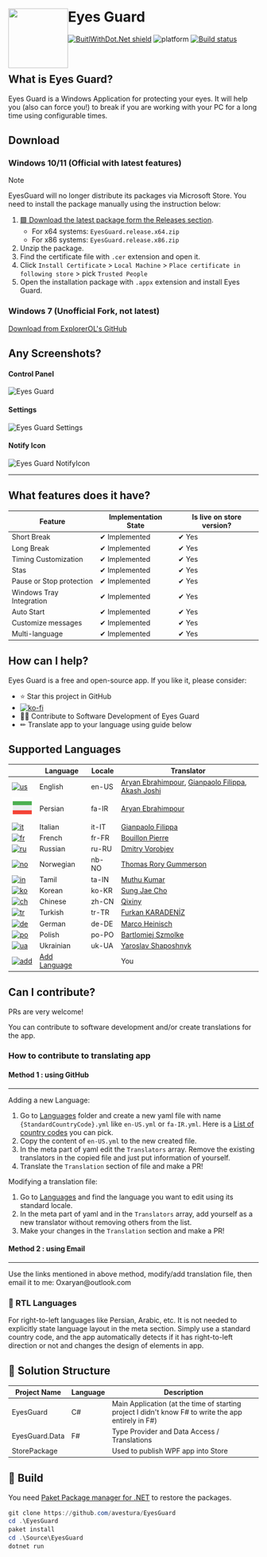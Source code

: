 # Eyes Guard <img align="left" width="120" height="120" src="UWPAssets/150x150.png">

[![BuitlWithDot.Net shield](https://builtwithdot.net/project/41/eyes-guard/badge)](https://builtwithdot.net/project/41/eyes-guard)
![platform](https://img.shields.io/badge/platform-UWP%20%7C%20Win32-blue)
[![Build status](https://github.com/avestura/EyesGuard/actions/workflows/cd.yml/badge.svg)](https://github.com/avestura/EyesGuard/actions/workflows/cd.yml)


<br>

## What is Eyes Guard?
Eyes Guard is a Windows Application for protecting your eyes. It will help you (also can force you!) to break if you are working with your PC for a long time using configurable times.

## Download

### Windows 10/11 (Official with latest features)

> [!NOTE]  
> EyesGuard will no longer distribute its packages via Microsoft Store. You need to install the 
> package manually using the instruction below:

1. [🟩 Download the latest package form the Releases section](https://github.com/avestura/EyesGuard/releases). 
   - For x64 systems: `EyesGuard.release.x64.zip`
   - For x86 systems: `EyesGuard.release.x86.zip`
2. Unzip the package.
3. Find the certificate file with `.cer` extension and open it.
4. Click `Install Certificate` > `Local Machine` > `Place certificate in following store` > pick `Trusted People`
5. Open the installation package with `.appx` extension and install Eyes Guard.

### Windows 7 (Unofficial Fork, not latest)

[Download from ExplorerOL's GitHub](https://github.com/ExplorerOL/AryanSoftware_EyesGuard/releases/tag/AryanSoftware_EyesGuard_Release_2020_01_14)

## Any Screenshots?

#### Control Panel
![Eyes Guard](Screenshots/Store/main.JPG)
#### Settings
![Eyes Guard Settings](Screenshots/Store/Settings.PNG)
#### Notify Icon
![Eyes Guard NotifyIcon](Screenshots/Store/ContextMenu.png)

---

## What features does it have?

| Feature                  | Implementation State | Is live on store version? |
|--------------------------|----------------------|---------------------------|
| Short Break              | ✔ Implemented        | ✔ Yes                    |
| Long Break               | ✔ Implemented        | ✔ Yes                    |
| Timing Customization     | ✔ Implemented        | ✔ Yes                    |
| Stas                     | ✔ Implemented        | ✔ Yes                    |
| Pause or Stop protection | ✔ Implemented        | ✔ Yes                    |
| Windows Tray Integration | ✔ Implemented        | ✔ Yes                    |
| Auto Start               | ✔ Implemented        | ✔ Yes                    |
| Customize messages       | ✔ Implemented        | ✔ Yes                    |
| Multi-language           | ✔ Implemented        | ✔ Yes                    |

## How can I help?

Eyes Guard is a free and open-source app. If you like it, please consider:

- ⭐ Star this project in GitHub
- [![ko-fi](https://www.ko-fi.com/img/githubbutton_sm.svg)](https://ko-fi.com/P5P011XLE)
- 👩‍💻 Contribute to Software Development of Eyes Guard
- ✏ Translate app to your language using guide below

## Supported Languages

| |Language|Locale|Translator|
|-|--------|------|----------|
|[![us][us]](#)|English|en-US|[Aryan Ebrahimpour](https://avestura.dev), [Gianpaolo Filippa](https://github.com/gianpaolof), [Akash Joshi](https://akashj.com)|
|[![ir][ir]](#)|Persian|fa-IR|[Aryan Ebrahimpour](https://avestura.dev)|
|[![it][it]](#)|Italian|it-IT|[Gianpaolo Filippa](https://github.com/gianpaolof)|
|[![fr][fr]](#)|French|fr-FR|[Bouillon Pierre](https://pbouillon.github.io)|
|[![ru][ru]](#)|Russian|ru-RU|[Dmitry Vorobjev](https://github.com/ExplorerOL)|
|[![no][no]](#)|Norwegian|nb-NO|[Thomas Rory Gummerson](https://trgwii.no/)|
|[![in][in]](#)|Tamil|ta-IN|[Muthu Kumar](https://mkr.pw)|
|[![ko][ko]](#)|Korean|ko-KR|[Sung Jae Cho](https://rubycho.github.io)|
|[![ch][ch]](#)|Chinese |zh-CN|[Qixiny](https://github.com/qixinynan)|
|[![tr][tr]](#)|Turkish |tr-TR|[Furkan KARADENİZ](https://github.com/Suqbs)|
|[![de][de]](#)|German |de-DE|[Marco Heinisch](https://github.com/marcoheinisch)|
|[![po][po]](#)|Polish |po-PO|[Bartlomiej Szmolke](https://github.com/BSzmolke)|
|[![ua][ua]](#)|Ukrainian |uk-UA|[Yaroslav Shaposhnyk](https://github.com/masterillaGitHub)|
|[![add][add]](#how-to-contribute-to-translating-app)|[Add Language](#how-to-contribute-to-translating-app)||You|

[us]: https://img.icons8.com/color/48/000000/usa.png
[ir]: ./assets/flags/iran.png
[it]: https://img.icons8.com/color/48/000000/italy.png
[fr]: https://img.icons8.com/color/48/000000/france.png
[ru]: https://img.icons8.com/color/48/000000/russian-federation.png
[no]: https://img.icons8.com/color/48/000000/norway.png
[in]: https://img.icons8.com/color/48/000000/india.png
[ko]: https://img.icons8.com/color/48/000000/south-korea.png
[ch]: https://img.icons8.com/color/48/000000/china.png
[tr]: https://img.icons8.com/color/48/000000/turkey.png
[de]: https://img.icons8.com/color/48/000000/germany.png
[po]: https://img.icons8.com/color/48/000000/poland.png
[ua]: https://img.icons8.com/color/48/000000/ukraine.png
[add]: https://img.icons8.com/doodle/48/000000/add.png

## Can I contribute?

PRs are very welcome!

You can contribute to software development and/or create translations for the app.

### How to contribute to translating app

#### Method 1 : using GitHub
<hr>

Adding a new Language:

1. Go to [Languages](https://github.com/avestura/EyesGuard/tree/master/Source/EyesGuard.Data/Languages) folder and create a new yaml file with name `{StandardCountryCode}.yml` like `en-US.yml` or `fa-IR.yml`. Here is a [List of country codes](CountryCodes.md) you can pick.
2. Copy the content of `en-US.yml` to the new created file.
3. In the meta part of yaml edit the `Translators` array. Remove the existing translators in the copied file and just put information of yourself.
4. Translate the `Translation` section of file and make a PR!

Modifying a translation file:

1. Go to [Languages](https://github.com/avestura/EyesGuard/tree/master/Source/EyesGuard.Data/Languages) and find the language you want to edit using its standard locale.
2. In the meta part of yaml and in the `Translators` array, add yourself as a new translator without removing others from the list.
3. Make your changes in the `Translation` section and make a PR!

#### Method 2 : using Email
<hr>
Use the links mentioned in above method, modify/add translation file, then email it to me: Oxaryan@outlook.com

### 📜 RTL Languages

For right-to-left languages like Persian, Arabic, etc. It is not needed to explicitly state language layout in the meta section. Simply use a standard country code, and the app automatically detects if it has right-to-left direction or not and changes the design of elements in app.

## 📐 Solution Structure

| Project Name   | Language | Description                                  |
|----------------|----------|----------------------------------------------|
| EyesGuard      | C#       | Main Application (at the time of starting project I didn't know F# to write the app entirely in F#)|
| EyesGuard.Data | F#       | Type Provider and Data Access / Translations |
| StorePackage   |          | Used to publish WPF app into Store           |

## 🔨 Build

You need [Paket Package manager for .NET](https://fsprojects.github.io/Paket) to restore the packages.

```powershell
git clone https://github.com/avestura/EyesGuard
cd .\EyesGuard
paket install
cd .\Source\EyesGuard
dotnet run
```
